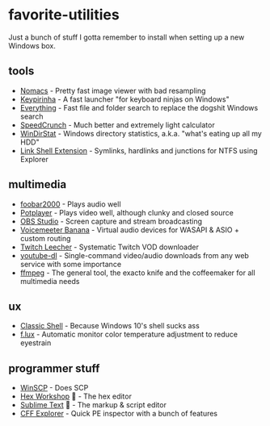 # favorite-utilities
Just a bunch of stuff I gotta remember to install when setting up a new Windows box.

## tools
* [Nomacs](https://nomacs.org) - Pretty fast image viewer with bad resampling
* [Keypirinha](https://keypirinha.com) - A fast launcher "for keyboard ninjas on Windows"
* [Everything](https://www.voidtools.com) - Fast file and folder search to replace the dogshit Windows search
* [SpeedCrunch](https://speedcrunch.org) - Much better and extremely light calculator
* [WinDirStat](https://windirstat.net) - Windows directory statistics, a.k.a. "what's eating up all my HDD"
* [Link Shell Extension](https://schinagl.priv.at/nt/hardlinkshellext/linkshellextension.html) - Symlinks, hardlinks and junctions for NTFS using Explorer
## multimedia
* [foobar2000](http://foobar2000.org/) - Plays audio well
* [Potplayer](https://potplayer.daum.net/) - Plays video well, although clunky and closed source
* [OBS Studio](https://obsproject.com/download) - Screen capture and stream broadcasting
* [Voicemeeter Banana](https://www.vb-audio.com/Voicemeeter/banana.htm) - Virtual audio devices for WASAPI & ASIO + custom routing
* [Twitch Leecher](https://github.com/Franiac/TwitchLeecher) - Systematic Twitch VOD downloader
* [youtube-dl](https://ytdl-org.github.io/youtube-dl/index.html) - Single-command video/audio downloads from any web service with some importance
* [ffmpeg](https://ffmpeg.zeranoe.com/builds/) - The general tool, the exacto knife and the coffeemaker for all multimedia needs
## ux
* [Classic Shell](http://www.classicshell.net) - Because Windows 10's shell sucks ass
* [f.lux](https://justgetflux.com) - Automatic monitor color temperature adjustment to reduce eyestrain
## programmer stuff
* [WinSCP](https://winscp.net/eng/index.php) - Does SCP
* [Hex Workshop](http://www.hexworkshop.com) :money_with_wings: - The hex editor
* [Sublime Text](https://www.sublimetext.com) :money_with_wings: - The markup & script editor
* [CFF Explorer](https://ntcore.com/?page_id=388) - Quick PE inspector with a bunch of features
